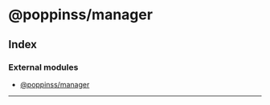 
#  @poppinss/manager

## Index

### External modules

* [@poppinss/manager](modules/_poppinss_manager.md)

---

